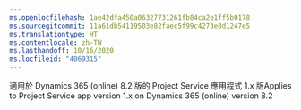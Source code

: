 ```yaml
---
ms.openlocfilehash: 1ae42dfa450a06327731261fb84ca2e1ff5b0178
ms.sourcegitcommit: 11a61db54119503e82faec5f99c4273e8d1247e5
ms.translationtype: HT
ms.contentlocale: zh-TW
ms.lasthandoff: 10/16/2020
ms.locfileid: "4069315"
---
```

<span data-ttu-id="c2f60-101">適用於 Dynamics 365 (online) 8.2 版的 Project Service 應用程式 1.x 版</span><span class="sxs-lookup"><span data-stu-id="c2f60-101">Applies to Project Service app version 1.x on Dynamics 365 (online) version 8.2</span></span>


